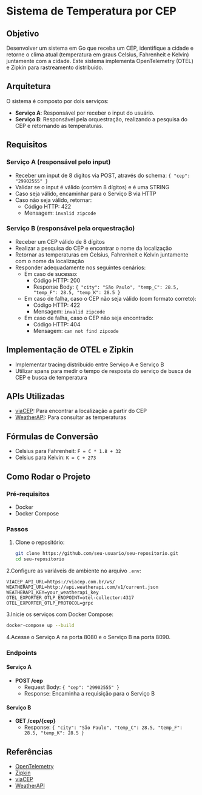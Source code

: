 # Sistema de Temperatura por CEP

## Objetivo

Desenvolver um sistema em Go que receba um CEP, identifique a cidade e retorne o clima atual (temperatura em graus Celsius, Fahrenheit e Kelvin) juntamente com a cidade. Este sistema implementa OpenTelemetry (OTEL) e Zipkin para rastreamento distribuído.

## Arquitetura

O sistema é composto por dois serviços:

- **Serviço A**: Responsável por receber o input do usuário.
- **Serviço B**: Responsável pela orquestração, realizando a pesquisa do CEP e retornando as temperaturas.

## Requisitos

### Serviço A (responsável pelo input)

- Receber um input de 8 dígitos via POST, através do schema: `{ "cep": "29902555" }`
- Validar se o input é válido (contém 8 dígitos) e é uma STRING
- Caso seja válido, encaminhar para o Serviço B via HTTP
- Caso não seja válido, retornar:
  - Código HTTP: 422
  - Mensagem: `invalid zipcode`

### Serviço B (responsável pela orquestração)

- Receber um CEP válido de 8 dígitos
- Realizar a pesquisa do CEP e encontrar o nome da localização
- Retornar as temperaturas em Celsius, Fahrenheit e Kelvin juntamente com o nome da localização
- Responder adequadamente nos seguintes cenários:
  - Em caso de sucesso:
    - Código HTTP: 200
    - Response Body: `{ "city": "São Paulo", "temp_C": 28.5, "temp_F": 28.5, "temp_K": 28.5 }`
  - Em caso de falha, caso o CEP não seja válido (com formato correto):
    - Código HTTP: 422
    - Mensagem: `invalid zipcode`
  - Em caso de falha, caso o CEP não seja encontrado:
    - Código HTTP: 404
    - Mensagem: `can not find zipcode`

## Implementação de OTEL e Zipkin

- Implementar tracing distribuído entre Serviço A e Serviço B
- Utilizar spans para medir o tempo de resposta do serviço de busca de CEP e busca de temperatura

## APIs Utilizadas

- [viaCEP](https://viacep.com.br/): Para encontrar a localização a partir do CEP
- [WeatherAPI](https://www.weatherapi.com/): Para consultar as temperaturas

## Fórmulas de Conversão

- Celsius para Fahrenheit: `F = C * 1.8 + 32`
- Celsius para Kelvin: `K = C + 273`

## Como Rodar o Projeto

### Pré-requisitos

- Docker
- Docker Compose

### Passos

1. Clone o repositório:

   ```sh
   git clone https://github.com/seu-usuario/seu-repositorio.git
   cd seu-repositorio
   ```

2.Configure as variáveis de ambiente no arquivo `.env`:

   ```env
   VIACEP_API_URL=https://viacep.com.br/ws/
   WEATHERAPI_URL=http://api.weatherapi.com/v1/current.json
   WEATHERAPI_KEY=your_weatherapi_key
   OTEL_EXPORTER_OTLP_ENDPOINT=otel-collector:4317
   OTEL_EXPORTER_OTLP_PROTOCOL=grpc
   ````

3.Inicie os serviços com Docker Compose:

   ```sh
   docker-compose up --build
   ```

4.Acesse o Serviço A na porta 8080 e o Serviço B na porta 8090.

### Endpoints

#### Serviço A

- **POST /cep**
  - Request Body: `{ "cep": "29902555" }`
  - Response: Encaminha a requisição para o Serviço B

#### Serviço B

- **GET /cep/{cep}**
  - Response: `{ "city": "São Paulo", "temp_C": 28.5, "temp_F": 28.5, "temp_K": 28.5 }`

## Referências

- [OpenTelemetry](https://opentelemetry.io/)
- [Zipkin](https://zipkin.io/)
- [viaCEP](https://viacep.com.br/)
- [WeatherAPI](https://www.weatherapi.com/)
